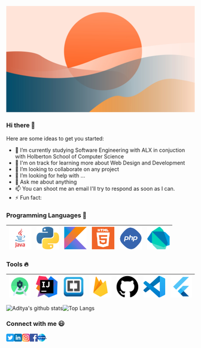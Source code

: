 ![Header](https://github.com/PyBaker/PyBaker/blob/main/wallp.jpg "Header")

### Hi there 👋

[//]: # "**PyBaker/PyBaker** is a ✨ _special_ ✨ repository because its `README.md` (this file) appears on your GitHub profile."

Here are some ideas to get you started:

- 🔭 I’m currently studying Software Engineering with ALX in conjuction with Holberton School of Computer Science
- 🌱 I'm on track for learning more about Web Design and Development
- 👯 I’m looking to collaborate on any project
- 🤔 I’m looking for help with ...
- 💬 Ask me about anything
- 📫 You can shoot me an email I'll try to respond as soon as I can.
- ⚡ Fun fact:

### Programming Languages :rocket:

| <img src="https://github.com/PyBaker/PyBaker/blob/master/images/Programming_languages/javalogo.png" width=60> | <img src="https://github.com/PyBaker/PyBaker/blob/master/images/Programming_languages/1024px-Python-logo-notext.svg.png" width=60> | <img src="https://github.com/PyBaker/PyBaker/blob/master/images/Programming_languages/kotlin_logo.jpg" width=60> | <img src="https://github.com/PyBaker/PyBaker/blob/master/images/Programming_languages/logo-html-5.png" width=60> | <img src="https://github.com/PyBaker/PyBaker/blob/master/images/Programming_languages/phplogo.png" width=60> | <img src="https://github.com/PyBaker/PyBaker/blob/master/images/Programming_languages/dart.png" width=60> |
| :-----------------------------------------------------------------------------------------------------------: | :--------------------------------------------------------------------------------------------------------------------------------: | :--------------------------------------------------------------------------------------------------------------: | :--------------------------------------------------------------------------------------------------------------: | :----------------------------------------------------------------------------------------------------------: | :-------------------------------------------------------------------------------------------------------: |

### Tools :fire:

| <img src="https://github.com/PyBaker/PyBaker/blob/master/images/tools/1200px-Android_Studio_icon.svg.png" width=60> | <img src="https://github.com/PyBaker/PyBaker/blob/master/images/tools/intellij-idea_logo_300x300.png" width=60> | <img src="https://github.com/PyBaker/PyBaker/blob/master/images/tools/Adobe_Brackets_v0.0.x_icon.png" width=60> | <img src="https://github.com/PyBaker/PyBaker/blob/master/images/tools/firebase.png" width=60> | <img src="https://github.com/PyBaker/PyBaker/blob/master/images/tools/25231.svg" width=60> | <img src="https://github.com/PyBaker/PyBaker/blob/master/images/tools/logo-stable.png" width=60> | <img src="https://github.com/PyBaker/PyBaker/blob/master/images/tools/flutter.png" width=60> |
| :-----------------------------------------------------------------------------------------------------------------: | :-------------------------------------------------------------------------------------------------------------: | :-------------------------------------------------------------------------------------------------------------: | :-------------------------------------------------------------------------------------------: | :----------------------------------------------------------------------------------------: | :----------------------------------------------------------------------------------------------: | :------------------------------------------------------------------------------------------: |

![Aditya's github stats](https://github-readme-stats.vercel.app/api?username=PyBaker)![Top Langs](https://github-readme-stats.vercel.app/api/top-langs/?username=PyBaker&layout=compact)

### Connect with me :smiley:

<a href="https://twitter.com/PyBaker">
  <img align="left" alt="PyBaker Twitter" width="21px" src="https://github.com/PyBaker/PyBaker/blob/master/images/connect_with_me_images/twitter.svg" />
</a>
<a href="https://www.linkedin.com/in/PyBaker/">
  <img align="left" alt="PyBaker Linkdin" width="21px" src="https://github.com/PyBaker/PyBaker/blob/master/images/connect_with_me_images/linkedin.svg" />
</a>
<a href="https://www.instagram.com/PyBaker/">
  <img align="left" alt="PyBaker Instagram" width="21px" src="https://github.com/PyBaker/PyBaker/blob/master/images/connect_with_me_images/instagram-main.svg" />
</a>
<a href="https://www.facebook.com/PyBaker">
  <img align="left" alt="PyBaker Facebook" width="21px" src="https://github.com/PyBaker/PyBaker/blob/master/images/connect_with_me_images/facebook.svg" />
</a>
<a href="https://www.argsinfotech.com/">
  <img align="left" alt="PyBaker Facebook" width="21px" src="https://github.com/PyBaker/PyBaker/blob/master/images/connect_with_me_images/www.svg"  />
</a>
.
